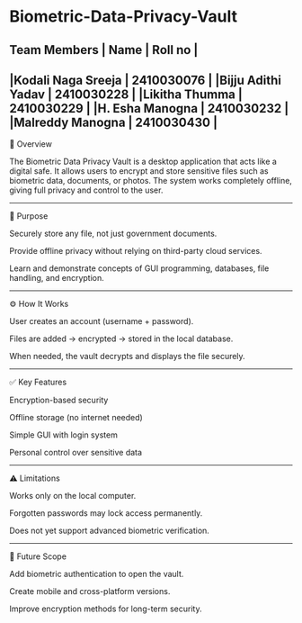 # Biometric-Data-Privacy-Vault
**Team Members**
|   Name            |  Roll no     |
------------------------------------
|Kodali Naga Sreeja | 2410030076   |
|Bijju Adithi Yadav | 2410030228   |
|Likitha Thumma     | 2410030229   |
|H. Esha Manogna    | 2410030232   |
|Malreddy Manogna   | 2410030430   |
------------------------------------
📌 Overview

The Biometric Data Privacy Vault is a desktop application that acts like a digital safe. It allows users to encrypt and store sensitive files such as biometric data, documents, or photos. The system works completely offline, giving full privacy and control to the user.

 ----------------------------------------------------------------------------------------------------------------------------------------------------------------------------
 
🎯 Purpose

Securely store any file, not just government documents.

Provide offline privacy without relying on third-party cloud services.

Learn and demonstrate concepts of GUI programming, databases, file handling, and encryption.

-----------------------------------------------------------------------------------------------------------------------------------------------------------------------------

⚙️ How It Works

User creates an account (username + password).

Files are added → encrypted → stored in the local database.

When needed, the vault decrypts and displays the file securely.

-----------------------------------------------------------------------------------------------------------------------------------------------------------------------------

✅ Key Features

Encryption-based security

Offline storage (no internet needed)

Simple GUI with login system

Personal control over sensitive data

-----------------------------------------------------------------------------------------------------------------------------------------------------------------------------

⚠️ Limitations

Works only on the local computer.

Forgotten passwords may lock access permanently.

Does not yet support advanced biometric verification.

-----------------------------------------------------------------------------------------------------------------------------------------------------------------------------

🚀 Future Scope

Add biometric authentication to open the vault.

Create mobile and cross-platform versions.

Improve encryption methods for long-term security.
